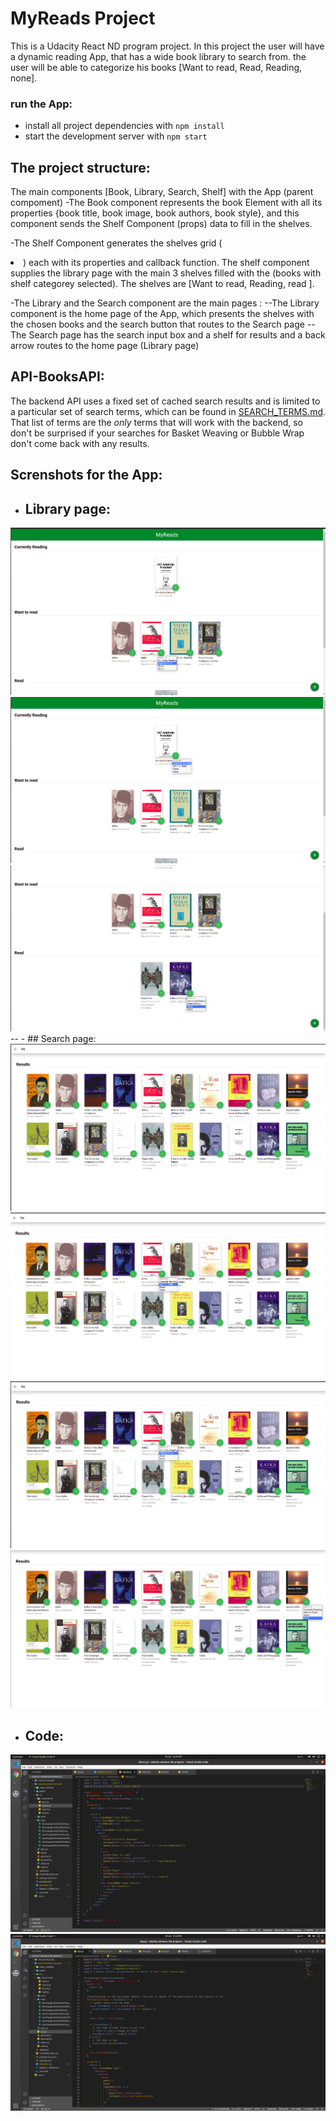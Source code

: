 # MyReads Project

This is a Udacity React ND program project. 
In this project the user will have a dynamic reading App, that has a wide book library to search from.
the user will be able to categorize his books [Want to read, Read, Reading, none].

### run the App:
* install all project dependencies with `npm install`
* start the development server with `npm start`

## The project structure:

The main components [Book, Library, Search, Shelf] with the App (parent compoment)
-The Book component represents the book Element with all its properties {book title, book image, book authors, book style}, and this component sends the Shelf Component (props) data to fill in the shelves.

-The Shelf Component generates the shelves grid (<li>) each with its properties and callback function. The shelf component supplies the library page with the main 3 shelves filled with the (books with shelf categorey selected). The shelves are [Want to read, Reading, read ].

-The Library and the Search component are the main pages :
 --The Library component is the home page of the App, which presents the shelves with the chosen books and the search button that routes to the Search page
 --The Search page has the search input box and a shelf for results and a back arrow routes to the home page (Library page)


## API-BooksAPI:
The backend API uses a fixed set of cached search results and is limited to a particular set of search terms, which can be found in [SEARCH_TERMS.md](SEARCH_TERMS.md). That list of terms are the _only_ terms that will work with the backend, so don't be surprised if your searches for Basket Weaving or Bubble Wrap don't come back with any results.

## Screnshots for the App:

- ## Library page:


 <img src="./src/imgs/librarypage-bookinshelf.png" alt="library page"/>
<img src="./src/imgs/librarypage-bookwithshelfcategory.png"/>
<img src="./src/imgs/librarypagereadshealf.png" alt="library page"/>
--
- ## Search page:

<img src="./src/imgs/search pageWithresults.png" alt="library page"/>
<img src="./src/imgs/searchpage-bookalreadyinlibrary.png" alt="library page"/>
<img src="./src/imgs/searchpage-bookshelfinlibraryalready.png" alt="library page"/>
<img src="./src/imgs/searchpagedefaultshelf.png" alt="library page"/>

- ## Code:

<img src="./src/imgs/Screenshot from 2021-07-20 21-24-59.png"/>
<img src="./src/imgs/Screenshot from 2021-07-20 21-26-39.png"/>
